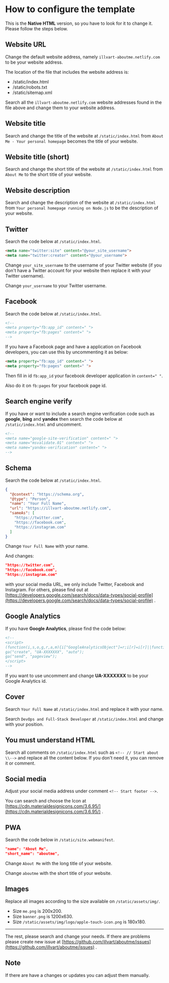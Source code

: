 # How to configure the template
This is the **Native HTML** version, so you have to look for it to change it. Please follow the steps below.

## Website URL
Change the default website address, namely ```illvart-aboutme.netlify.com``` to be your website address.

The location of the file that includes the website address is:

- /static/index.html
- /static/robots.txt
- /static/sitemap.xml

Search all the ```illvart-aboutme.netlify.com``` website addresses found in the file above and change them to your website address.

## Website title
Search and change the title of the website at ```/static/index.html``` from ```About Me - Your personal homepage``` becomes the title of your website.

## Website title (short)
Search and change the short title of the website at ```/static/index.html``` from ```About Me``` to the short title of your website.

## Website description
Search and change the description of the website at ```/static/index.html``` from ```Your personal homepage running on Node.js``` to be the description of your website.

## Twitter
Search the code below at ```/static/index.html```.
```html
<meta name="twitter:site" content="@your_site_username">
<meta name="twitter:creator" content="@your_username">
```
Change ```your_site_username``` to the username of your Twitter website (if you don't have a Twitter account for your website then replace it with your Twitter username).

Change ```your_username``` to your Twitter username.

##  Facebook
Search the code below at ```/static/index.html```.
```html
<!--
<meta property="fb:app_id" content=" ">
<meta property="fb:pages" content=" ">
-->
```
If you have a Facebook page and have a application on Facebook developers, you can use this by uncommenting it as below:
```html
<meta property="fb:app_id" content=" ">
<meta property="fb:pages" content=" ">
```
Then fill in id ```fb:app_id``` your facebook developer application in ```content=" "```.

Also do it on ```fb:pages``` for your facebook page id.

## Search engine verify
If you have or want to include a search engine verification code such as **google**, **bing** and **yandex** then search the code below at ```/static/index.html``` and uncomment.
```html
<!--
<meta name="google-site-verification" content=" ">
<meta name="msvalidate.01" content=" ">
<meta name="yandex-verification" content=" ">
-->
```

## Schema
Search the code below at ```/static/index.html```.
```json
{
  "@context": "https://schema.org",
  "@type": "Person",
  "name": "Your Full Name",
  "url": "https://illvart-aboutme.netlify.com",
  "sameAs": [
    "https://twitter.com",
    "https://facebook.com",
    "https://instagram.com"
  ]
}
```
Change ```Your Full Name``` with your name.

And changes:
```json
"https://twitter.com",
"https://facebook.com",
"https://instagram.com"
```
with your social media URL, we only include Twitter, Facebook and Instagram. For others, please find out at [https://developers.google.com/search/docs/data-types/social-profile](https://developers.google.com/search/docs/data-types/social-profile) .

## Google Analytics
If you have **Google Analytics**, please find the code below:
```html
<!--
<script>
(function(i,s,o,g,r,a,m){i["GoogleAnalyticsObject"]=r;i[r]=i[r]||function(){(i[r].q=i[r].q||[]).push(arguments)},i[r].l=1*new Date;a=s.createElement(o),m=s.getElementsByTagName(o)[0];a.async=1;a.src=g;m.parentNode.insertBefore(a,m)})(window,document,"script","https://www.google-analytics.com/analytics.js","ga");
ga("create", "UA-XXXXXXX", "auto");
ga("send", "pageview");
</script>
-->
```
If you want to use uncomment and change **UA-XXXXXXX** to be your Google Analytics id.

## Cover
Search ```Your Full Name``` at ```/static/index.html``` and replace it with your name.

Search ```DevOps and Full-Stack Developer``` at ```/static/index.html``` and change with your position.

## You must understand HTML
Search all comments on ```/static/index.html``` such as ```<!-- // Start about \\-->``` and replace all the content below. If you don't need it, you can remove it or comment.

## Social media
Adjust your social media address under comment ```<!-- Start footer -->```.

You can search and choose the Icon at  [https://cdn.materialdesignicons.com/3.6.95/](https://cdn.materialdesignicons.com/3.6.95/) .

## PWA
Search the code below in ```/static/site.webmanifest```.
```json
"name": "About Me",
"short_name": "aboutme",
```
Change ```About Me``` with the long title of your website.

Change ```aboutme``` with the short title of your website.

## Images
Replace all images according to the size available on ```/static/assets/img/```.

- Size ```me.png``` is 200x200.
- Size ```banner.png``` is 1200x630.
- Size ```/static/assets/img/logo/apple-touch-icon.png``` is 180x180.

---

The rest, please search and change your needs.
If there are problems please create new issue at [https://github.com/illvart/aboutme/issues](https://github.com/illvart/aboutme/issues) .

## Note
If there are have a changes or updates you can adjust them manually.